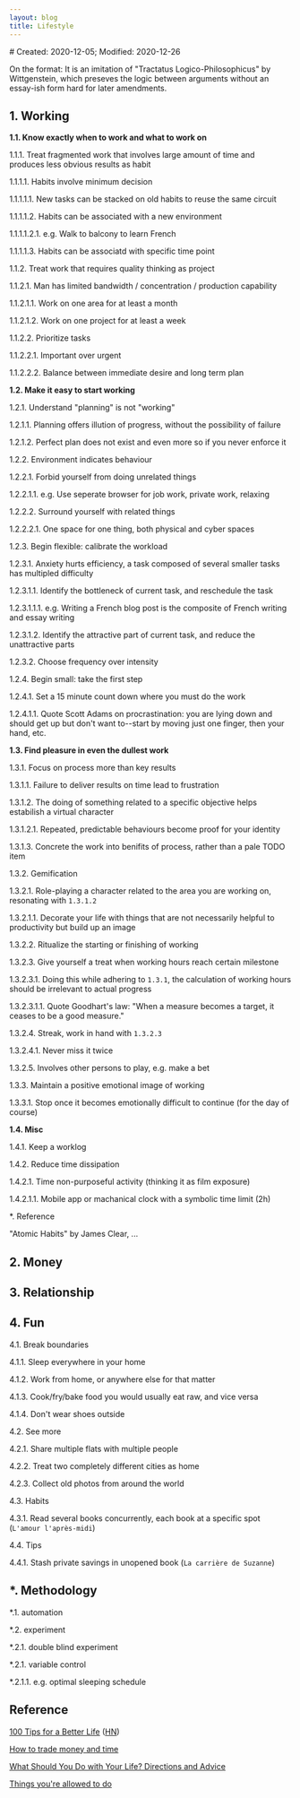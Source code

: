 ```yaml
---
layout: blog
title: Lifestyle
---
```

<span class="hidden-text"># Created: 2020-12-05; Modified: 2020-12-26</span>

On the format: It is an imitation of "Tractatus Logico-Philosophicus" by Wittgenstein, which preseves the logic between arguments without an essay-ish form hard for later amendments.

## 1. Working

**1.1. Know exactly when to work and what to work on**

1.1.1. Treat fragmented work that involves large amount of time and produces less obvious results as habit

1.1.1.1. Habits involve minimum decision

1.1.1.1.1. New tasks can be stacked on old habits to reuse the same circuit

1.1.1.1.2. Habits can be associated with a new environment

1.1.1.1.2.1. e.g. Walk to balcony to learn French

1.1.1.1.3. Habits can be associatd with specific time point

1.1.2. Treat work that requires quality thinking as project

1.1.2.1. Man has limited bandwidth / concentration / production capability

1.1.2.1.1. Work on one area for at least a month

1.1.2.1.2. Work on one project for at least a week

1.1.2.2. Prioritize tasks

1.1.2.2.1. Important over urgent

1.1.2.2.2. Balance between immediate desire and long term plan

**1.2. Make it easy to start working**

1.2.1. Understand "planning" is not "working"

1.2.1.1. Planning offers illution of progress, without the possibility of failure

1.2.1.2. Perfect plan does not exist and even more so if you never enforce it

1.2.2. Environment indicates behaviour

1.2.2.1. Forbid yourself from doing unrelated things

1.2.2.1.1. e.g. Use seperate browser for job work, private work, relaxing

1.2.2.2. Surround yourself with related things

1.2.2.2.1. One space for one thing, both physical and cyber spaces

1.2.3. Begin flexible: calibrate the workload

1.2.3.1. Anxiety hurts efficiency, a task composed of several smaller tasks has multipled difficulty

1.2.3.1.1. Identify the bottleneck of current task, and reschedule the task

1.2.3.1.1.1. e.g. Writing a French blog post is the composite of French writing and essay writing

1.2.3.1.2. Identify the attractive part of current task, and reduce the unattractive parts

1.2.3.2. Choose frequency over intensity

1.2.4. Begin small: take the first step

1.2.4.1. Set a 15 minute count down where you must do the work

1.2.4.1.1. Quote Scott Adams on procrastination: you are lying down and should get up but don't want to--start by moving just one finger, then your hand, etc.

**1.3. Find pleasure in even the dullest work**

1.3.1. Focus on process more than key results

1.3.1.1. Failure to deliver results on time lead to frustration

1.3.1.2. The doing of something related to a specific objective helps estabilish a virtual character

1.3.1.2.1. Repeated, predictable behaviours become proof for your identity

1.3.1.3. Concrete the work into benifits of process, rather than a pale TODO item

1.3.2. Gemification

1.3.2.1. Role-playing a character related to the area you are working on, resonating with `1.3.1.2`

1.3.2.1.1. Decorate your life with things that are not necessarily helpful to productivity but build up an image

1.3.2.2. Ritualize the starting or finishing of working

1.3.2.3. Give yourself a treat when working hours reach certain milestone

1.3.2.3.1. Doing this while adhering to `1.3.1`, the calculation of working hours should be irrelevant to actual progress

1.3.2.3.1.1. Quote Goodhart's law: "When a measure becomes a target, it ceases to be a good measure."

1.3.2.4. Streak, work in hand with `1.3.2.3`

1.3.2.4.1. Never miss it twice

1.3.2.5. Involves other persons to play, e.g. make a bet

1.3.3. Maintain a positive emotional image of working

1.3.3.1. Stop once it becomes emotionally difficult to continue (for the day of course)

**1.4. Misc**

1.4.1. Keep a worklog

1.4.2. Reduce time dissipation

1.4.2.1. Time non-purposeful activity (thinking it as film exposure)

1.4.2.1.1. Mobile app or machanical clock with a symbolic time limit (2h)

\*. Reference

"Atomic Habits" by James Clear, ...

## 2. Money

## 3. Relationship

## 4. Fun

4.1. Break boundaries

4.1.1. Sleep everywhere in your home

4.1.2. Work from home, or anywhere else for that matter

4.1.3. Cook/fry/bake food you would usually eat raw, and vice versa

4.1.4. Don't wear shoes outside

4.2. See more

4.2.1. Share multiple flats with multiple people

4.2.2. Treat two completely different cities as home

4.2.3. Collect old photos from around the world

4.3. Habits

4.3.1. Read several books concurrently, each book at a specific spot (`L'amour l'après-midi`)

4.4. Tips

4.4.1. Stash private savings in unopened book (`La carrière de Suzanne`)

## \*. Methodology

\*.1. automation

\*.2. experiment

\*.2.1. double blind experiment

\*.2.1. variable control

\*.2.1.1. e.g. optimal sleeping schedule

## Reference

[100 Tips for a Better Life](https://www.lesswrong.com/posts/7hFeMWC6Y5eaSixbD/100-tips-for-a-better-life) ([HN](https://news.ycombinator.com/item?id=25518730))

[How to trade money and time](https://meteuphoric.com/2014/03/25/how-to-trade-money-and-time/)

[What Should You Do with Your Life? Directions and Advice](https://guzey.com/personal/what-should-you-do-with-your-life)

[Things you're allowed to do](https://milan.cvitkovic.net/writing/things_youre_allowed_to_do/)
